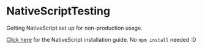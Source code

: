 # NativeScriptTesting
Getting NativeScript set up for non-production usage.

[Click here](https://docs.nativescript.org/angular/start/quick-setup) for the NativeScript installation guide. No `npm install` needed :D